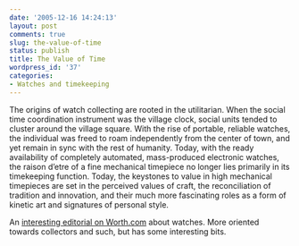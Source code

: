 ```yaml
---
date: '2005-12-16 14:24:13'
layout: post
comments: true
slug: the-value-of-time
status: publish
title: The Value of Time
wordpress_id: '37'
categories:
- Watches and timekeeping
---
```


> 
The origins of watch collecting are rooted in the utilitarian. When the social time coordination instrument was the village clock, social units tended to cluster around the village square. With the rise of portable, reliable watches, the individual was freed to roam independently from the center of town, and yet remain in sync with the rest of humanity. Today, with the ready availability of completely automated, mass-produced electronic watches, the raison d’etre of a fine mechanical timepiece no longer lies primarily in its timekeeping function. Today, the keystones to value in high mechanical timepieces are set in the perceived values of craft, the reconciliation of tradition and innovation, and their much more fascinating roles as a form of kinetic art and signatures of personal style.




An [interesting editorial on Worth.com](http://www.worth.com/Editorial/Money-Meaning/Passion-Investments/Watches-Jewelry/Watches-The-Value-of-Time-Print.asp) about watches. More oriented towards collectors and such, but has some interesting bits.
